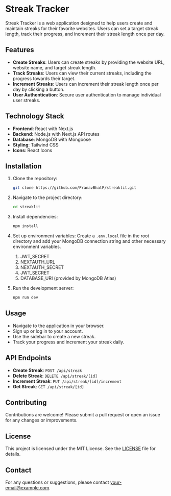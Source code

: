 # Streak Tracker

Streak Tracker is a web application designed to help users create and maintain streaks for their favorite websites. Users can set a target streak length, track their progress, and increment their streak length once per day.

## Features

- **Create Streaks**: Users can create streaks by providing the website URL, website name, and target streak length.
- **Track Streaks**: Users can view their current streaks, including the progress towards their target.
- **Increment Streaks**: Users can increment their streak length once per day by clicking a button.
- **User Authentication**: Secure user authentication to manage individual user streaks.

## Technology Stack

- **Frontend**: React with Next.js
- **Backend**: Node.js with Next.js API routes
- **Database**: MongoDB with Mongoose
- **Styling**: Tailwind CSS
- **Icons**: React Icons

## Installation

1. Clone the repository:
    ```sh
    git clone https://github.com/PranavBhatP/streaklit.git
    ```
2. Navigate to the project directory:
    ```sh
    cd streaklit
    ```
3. Install dependencies:
    ```sh
    npm install
    ```
4. Set up environment variables:
    Create a `.env.local` file in the root directory and add your MongoDB connection string and other necessary environment variables.
    1. JWT_SECRET
    2. NEXTAUTH_URL
    3. NEXTAUTH_SECRET
    4. JWT_SECRET
    5. DATABASE_URI (provided by MongoDB Atlas)

5. Run the development server:
    ```sh
    npm run dev
    ```

## Usage

- Navigate to the application in your browser.
- Sign up or log in to your account.
- Use the sidebar to create a new streak.
- Track your progress and increment your streak daily.

## API Endpoints

- **Create Streak**: `POST /api/streak`
- **Delete Streak**: `DELETE /api/streak/[id]`
- **Increment Streak**: `PUT /api/streak/[id]/increment`
- **Get Streak**: `GET /api/streak/[id]`

## Contributing

Contributions are welcome! Please submit a pull request or open an issue for any changes or improvements.

## License

This project is licensed under the MIT License. See the [LICENSE](LICENSE) file for details.

## Contact

For any questions or suggestions, please contact [your-email@example.com](mailto:your-email@example.com).

